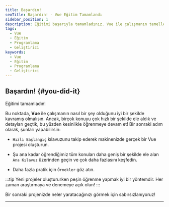 ```yaml
---
title: Başardın!
seoTitle: Başardın! - Vue Eğitim Tamamlandı
sidebar_position: 1
description: Eğitimi başarıyla tamamladınız. Vue ile çalışmanın temellerine hakim oldunuz ve ilerlemek için birkaç öneriyle yüzleşiyorsunuz.
tags: 
  - Vue
  - Eğitim
  - Programlama
  - Geliştirici
keywords: 
  - Vue
  - Eğitim
  - Programlama
  - Geliştirici
---
```

## Başardın! {#you-did-it}

Eğitimi tamamladın!

Bu noktada, **Vue** ile çalışmanın nasıl bir şey olduğunu iyi bir şekilde kavramış olmalısın. Ancak, birçok konuyu çok hızlı bir şekilde ele aldık ve detayları geçtik, bu yüzden kesinlikle öğrenmeye devam et! Bir sonraki adım olarak, şunları yapabilirsin:

- `Hızlı Başlangıç` kılavuzunu takip ederek makinenizde gerçek bir Vue projesi oluşturun.

- Şu ana kadar öğrendiğimiz tüm konuları daha geniş bir şekilde ele alan `Ana Kılavuz` üzerinden geçin ve çok daha fazlasını keşfedin.

- Daha fazla pratik için `Örnekler` göz atın.

:::tip
Yeni projeler oluştururken peşin öğrenme yapmak iyi bir yöntemdir. Her zaman araştırmaya ve denemeye açık olun!
:::

Bir sonraki projenizde neler yaratacağınızı görmek için sabırsızlanıyoruz!

---
